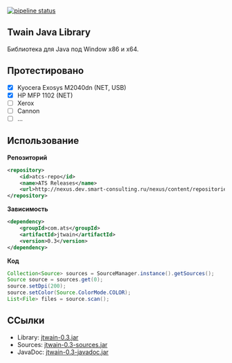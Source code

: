 [![pipeline status](http://gitlab.dev.smart-consulting.ru/utils/JavaTWAIN/badges/master/pipeline.svg)](http://gitlab.dev.smart-consulting.ru/utils/JavaTWAIN/commits/master)

## Twain Java Library
Библиотека для Java под Window x86 и x64. 

## Протестировано
- [x] Kyocera Exosys M2040dn (NET, USB)
- [x] HP MFP 1102 (NET)
- [ ] Xerox
- [ ] Cannon
- [ ] ...

## Использование

**Репозиторий**
```xml
<repository>
    <id>atcs-repo</id>
    <name>ATS Releases</name>
    <url>http://nexus.dev.smart-consulting.ru/nexus/content/repositories/releases/</url>
</repository>
```
**Зависимость**
```xml
<dependency>
    <groupId>com.ats</groupId>
    <artifactId>jtwain</artifactId>
    <version>0.3</version>
</dependency>

```
**Код**
```java
Collection<Source> sources = SourceManager.instance().getSources();
Source source = sources.get(0);
source.setDpi(200);
source.setColor(Source.ColorMode.COLOR);
List<File> files = source.scan();
```

## ССылки

* Library: [jtwain-0.3.jar][library]
* Sources: [jtwain-0.3-sources.jar][sources]
* JavaDoc: [jtwain-0.3-javadoc.jar][javadoc]

[library]: http://nexus.dev.smart-consulting.ru//nexus/content/repositories/releases/com/ats/jtwain/0.3/jtwain-0.3.jar
[sources]: http://nexus.dev.smart-consulting.ru//nexus/content/repositories/releases/com/ats/jtwain/0.3/jtwain-0.3-sources.jar
[javadoc]: http://nexus.dev.smart-consulting.ru//nexus/content/repositories/releases/com/ats/jtwain/0.3/jtwain-0.3-javadoc.jar